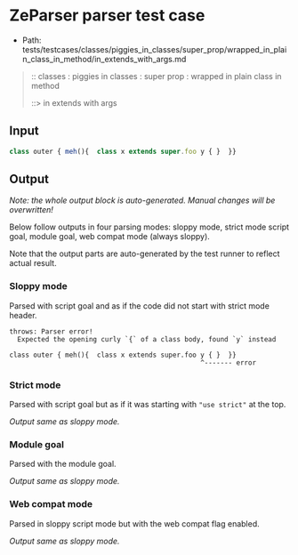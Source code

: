 # ZeParser parser test case

- Path: tests/testcases/classes/piggies_in_classes/super_prop/wrapped_in_plain_class_in_method/in_extends_with_args.md

> :: classes : piggies in classes : super prop : wrapped in plain class in method
>
> ::> in extends with args

## Input

`````js
class outer { meh(){  class x extends super.foo y { }  }}
`````

## Output

_Note: the whole output block is auto-generated. Manual changes will be overwritten!_

Below follow outputs in four parsing modes: sloppy mode, strict mode script goal, module goal, web compat mode (always sloppy).

Note that the output parts are auto-generated by the test runner to reflect actual result.

### Sloppy mode

Parsed with script goal and as if the code did not start with strict mode header.

`````
throws: Parser error!
  Expected the opening curly `{` of a class body, found `y` instead

class outer { meh(){  class x extends super.foo y { }  }}
                                                ^------- error
`````

### Strict mode

Parsed with script goal but as if it was starting with `"use strict"` at the top.

_Output same as sloppy mode._

### Module goal

Parsed with the module goal.

_Output same as sloppy mode._

### Web compat mode

Parsed in sloppy script mode but with the web compat flag enabled.

_Output same as sloppy mode._
